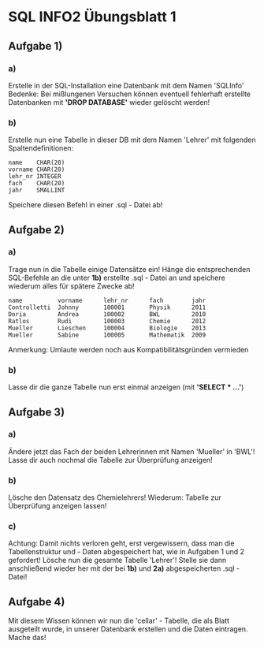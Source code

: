 # SQL INFO2 Übungsblatt 1

## Aufgabe 1)

### a)
Erstelle in der SQL-Installation eine Datenbank mit dem Namen 'SQLInfo'
Bedenke: Bei mißlungenen Versuchen können eventuell fehlerhaft erstellte
Datenbanken mit **'DROP DATABASE'** wieder gelöscht werden!

### b)
Erstelle nun eine Tabelle in dieser DB mit dem Namen 'Lehrer' mit folgenden
Spaltendefinitionen:

    name    CHAR(20)
    vorname CHAR(20)
    lehr_nr INTEGER
    fach    CHAR(20)
    jahr    SMALLINT

Speichere diesen Befehl in einer .sql - Datei ab!

## Aufgabe 2)

### a)
Trage nun in die Tabelle einige Datensätze ein! Hänge die entsprechenden
SQL-Befehle an die unter **1b)** erstellte .sql - Datei an und speichere
wiederum alles für spätere Zwecke ab!

    name          vorname      lehr_nr      fach        jahr
    Controlletti  Johnny       100001       Physik      2011
    Doria         Andrea       100002       BWL         2010
    Ratlos        Rudi         100003       Chemie      2012
    Mueller       Lieschen     100004       Biologie    2013
    Mueller       Sabine       100005       Mathematik  2009

Anmerkung: Umlaute werden noch aus Kompatibilitätsgründen vermieden

### b)
Lasse dir die ganze Tabelle nun erst einmal anzeigen (mit **'SELECT * ...'**)

## Aufgabe 3)

### a)
Ändere jetzt das Fach der beiden Lehrerinnen mit Namen 'Mueller' in 'BWL'! Lasse
dir auch nochmal die Tabelle zur Überprüfung anzeigen!

### b)
Lösche den Datensatz des Chemielehrers! Wiederum: Tabelle zur Überprüfung
anzeigen lassen!

### c)
Achtung: Damit nichts verloren geht, erst vergewissern, dass man die
Tabellenstruktur und - Daten abgespeichert hat, wie in Aufgaben 1 und 2
gefordert!
Lösche nun die gesamte Tabelle 'Lehrer'!
Stelle sie dann anschließend wieder her mit der bei **1b)** und **2a)**
abgespeicherten .sql - Datei!

## Aufgabe 4)

Mit diesem Wissen können wir nun die 'cellar' - Tabelle, die als Blatt
ausgeteilt wurde, in unserer Datenbank erstellen und die Daten eintragen. Mache
das!
